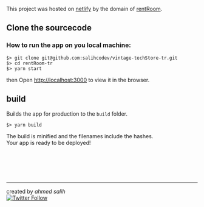 This project was hosted on [netlify](https://wwww.netlify.com) by the domain of [rentRoom](https://www.rent-room-tr.netlify.com).

## Clone the sourcecode

### How to run the app on you local machine:

    $> git clone git@github.com:salihcodev/vintage-techStore-tr.git
    $> cd rentRoom-tr
    $> yarn start

then Open [http://localhost:3000](http://localhost:3000) to view it in the browser.

## build

Builds the app for production to the `build` folder.<br />

    $> yarn build

The build is minified and the filenames include the hashes.<br />
Your app is ready to be deployed!

<br />
<br />
<br />
<br />

---

created by _ahmed salih_ <br />
[![Twitter Follow](https://img.shields.io/twitter/follow/salihcodev?style=social)](https://twitter.com/salihcodev)
